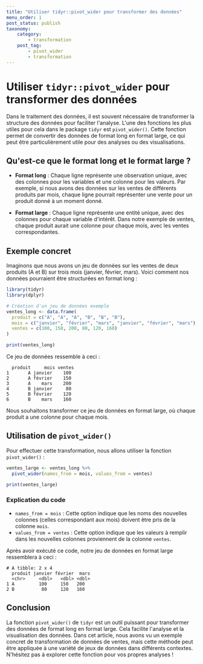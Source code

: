 ```yaml
---
title: "Utiliser tidyr::pivot_wider pour transformer des données"
menu_order: 1
post_status: publish
taxonomy:
    category:
        - transformation
    post_tag:
        - pivot_wider
        - transformation
---
```


# Utiliser `tidyr::pivot_wider` pour transformer des données

Dans le traitement des données, il est souvent nécessaire de transformer la structure des données pour faciliter l'analyse. L'une des fonctions les plus utiles pour cela dans le package `tidyr` est `pivot_wider()`. Cette fonction permet de convertir des données de format long en format large, ce qui peut être particulièrement utile pour des analyses ou des visualisations.

## Qu'est-ce que le format long et le format large ?

- **Format long** : Chaque ligne représente une observation unique, avec des colonnes pour les variables et une colonne pour les valeurs. Par exemple, si nous avons des données sur les ventes de différents produits par mois, chaque ligne pourrait représenter une vente pour un produit donné à un moment donné.

- **Format large** : Chaque ligne représente une entité unique, avec des colonnes pour chaque variable d'intérêt. Dans notre exemple de ventes, chaque produit aurait une colonne pour chaque mois, avec les ventes correspondantes.

## Exemple concret

Imaginons que nous avons un jeu de données sur les ventes de deux produits (A et B) sur trois mois (janvier, février, mars). Voici comment nos données pourraient être structurées en format long :

```r
library(tidyr)
library(dplyr)

# Création d'un jeu de données exemple
ventes_long <- data.frame(
  produit = c("A", "A", "A", "B", "B", "B"),
  mois = c("janvier", "février", "mars", "janvier", "février", "mars"),
  ventes = c(100, 150, 200, 80, 120, 160)
)

print(ventes_long)
```

Ce jeu de données ressemble à ceci :

```
  produit     mois ventes
1       A janvier    100
2       A février    150
3       A    mars    200
4       B janvier     80
5       B février    120
6       B    mars    160
```

Nous souhaitons transformer ce jeu de données en format large, où chaque produit a une colonne pour chaque mois.

## Utilisation de `pivot_wider()`

Pour effectuer cette transformation, nous allons utiliser la fonction `pivot_wider()` :

```r
ventes_large <- ventes_long %>%
  pivot_wider(names_from = mois, values_from = ventes)

print(ventes_large)
```

### Explication du code

- `names_from = mois` : Cette option indique que les noms des nouvelles colonnes (celles correspondant aux mois) doivent être pris de la colonne `mois`.
- `values_from = ventes` : Cette option indique que les valeurs à remplir dans les nouvelles colonnes proviennent de la colonne `ventes`.

Après avoir exécuté ce code, notre jeu de données en format large ressemblera à ceci :

```
# A tibble: 2 x 4
  produit janvier février  mars
  <chr>     <dbl>   <dbl> <dbl>
1 A         100     150   200
2 B          80     120   160
```

## Conclusion

La fonction `pivot_wider()` de `tidyr` est un outil puissant pour transformer des données de format long en format large. Cela facilite l'analyse et la visualisation des données. Dans cet article, nous avons vu un exemple concret de transformation de données de ventes, mais cette méthode peut être appliquée à une variété de jeux de données dans différents contextes. N'hésitez pas à explorer cette fonction pour vos propres analyses !

